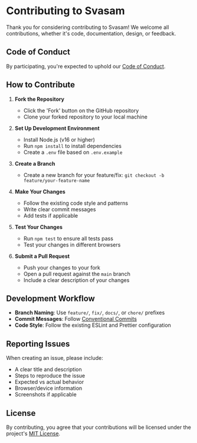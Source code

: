 # Contributing to Svasam

Thank you for considering contributing to Svasam! We welcome all contributions, whether it's code, documentation, design, or feedback.

## Code of Conduct

By participating, you're expected to uphold our [Code of Conduct](CODE_OF_CONDUCT.md).

## How to Contribute

1. **Fork the Repository**
   - Click the 'Fork' button on the GitHub repository
   - Clone your forked repository to your local machine

2. **Set Up Development Environment**
   - Install Node.js (v16 or higher)
   - Run `npm install` to install dependencies
   - Create a `.env` file based on `.env.example`

3. **Create a Branch**
   - Create a new branch for your feature/fix: `git checkout -b feature/your-feature-name`

4. **Make Your Changes**
   - Follow the existing code style and patterns
   - Write clear commit messages
   - Add tests if applicable

5. **Test Your Changes**
   - Run `npm test` to ensure all tests pass
   - Test your changes in different browsers

6. **Submit a Pull Request**
   - Push your changes to your fork
   - Open a pull request against the `main` branch
   - Include a clear description of your changes

## Development Workflow

- **Branch Naming**: Use `feature/`, `fix/`, `docs/`, or `chore/` prefixes
- **Commit Messages**: Follow [Conventional Commits](https://www.conventionalcommits.org/)
- **Code Style**: Follow the existing ESLint and Prettier configuration

## Reporting Issues

When creating an issue, please include:
- A clear title and description
- Steps to reproduce the issue
- Expected vs actual behavior
- Browser/device information
- Screenshots if applicable

## License

By contributing, you agree that your contributions will be licensed under the project's [MIT License](LICENSE).
